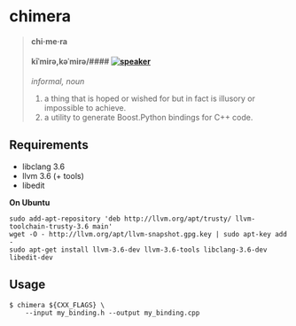 # chimera #

> #### chi·me·ra ####
> #### kīˈmirə,kəˈmirə/#### [![speaker][2]][1]
> _*informal*, noun_
>
> 1. a thing that is hoped or wished for but in fact is illusory or impossible to achieve.
> 2. a utility to generate Boost.Python bindings for C++ code.

## Requirements ##

- libclang 3.6
- llvm 3.6 (+ tools)
- libedit

**On Ubuntu**
```
sudo add-apt-repository 'deb http://llvm.org/apt/trusty/ llvm-toolchain-trusty-3.6 main'
wget -O - http://llvm.org/apt/llvm-snapshot.gpg.key | sudo apt-key add -
sudo apt-get install llvm-3.6-dev llvm-3.6-tools libclang-3.6-dev libedit-dev
```

## Usage ##
```
$ chimera ${CXX_FLAGS} \
    --input my_binding.h --output my_binding.cpp
```

[1]: http://www.oxforddictionaries.com/us/media/american_english/us_pron_ogg/c/chi/chime/chimera__us_1_rr.ogg
[2]: https://upload.wikimedia.org/wikipedia/commons/7/74/Speaker_icon.svg
